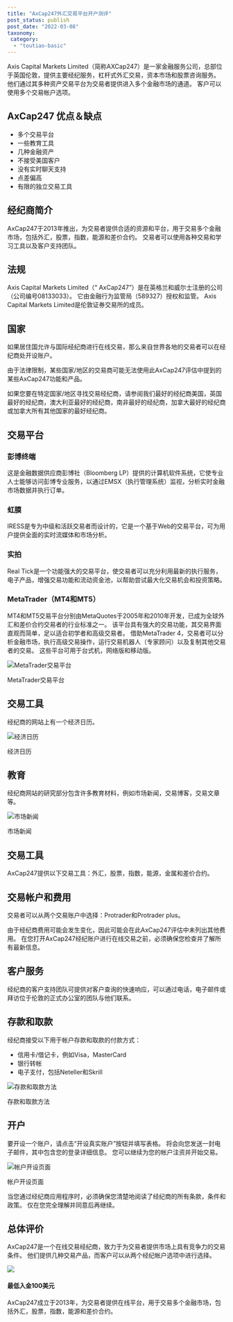```yaml
---
title: "AxCap247外汇交易平台开户测评"
post_status: publish
post_date: "2022-03-08"
taxonomy:
 category: 
  - "toutiao-basic"
---
```


Axis Capital Markets Limited（简称AXCap247）是一家金融服务公司，总部位于英国伦敦，提供主要经纪服务，杠杆式外汇交易，资本市场和股票咨询服务。 他们通过其多种资产交易平台为交易者提供进入多个金融市场的通道。 客户可以使用多个交易帐户选项。

## AxCap247 优点＆缺点
- 多个交易平台
- 一些教育工具
- 几种金融资产
- 不接受美国客户
- 没有实时聊天支持
- 点差偏高
- 有限的独立交易工具


## 经纪商简介

AxCap247于2013年推出，为交易者提供合适的资源和平台，用于交易多个金融市场，包括外汇，股票，指数，能源和差价合约。 交易者可以使用各种交易和学习工具以及客户支持团队。

## 法规

Axis Capital Markets Limited（“ AxCap247”）是在英格兰和威尔士注册的公司（公司编号08133033）。 它由金融行为监管局（589327）授权和监管。 Axis Capital Markets Limited是伦敦证券交易所的成员。

## 国家

如果居住国允许与国际经纪商进行在线交易，那么来自世界各地的交易者可以在经纪商处开设账户。

由于法律限制，某些国家/地区的交易商可能无法使用此AxCap247评估中提到的某些AxCap247功能和产品。

如果您要在特定国家/地区寻找交易经纪商，请参阅我们最好的经纪商美国，英国最好的经纪商，澳大利亚最好的经纪商，南非最好的经纪商，加拿大最好的经纪商或加拿大所有其他国家的最好经纪商。

## 交易平台

### 彭博终端

这是金融数据供应商彭博社（Bloomberg LP）提供的计算机软件系统，它使专业人士能够访问彭博专业服务，以通过EMSX（执行管理系统）监视，分析实时金融市场数据并执行订单。

### 虹膜

IRESS是专为中级和活跃交易者而设计的，它是一个基于Web的交易平台，可为用户提供全面的实时流媒体和市场分析。

### 实拍

Real Tick是一个功能强大的交易平台，使交易者可以充分利用最新的执行服务，电子产品，增强交易功能和流动资金池，以帮助尝试最大化交易机会和投资策略。

### MetaTrader（MT4和MT5）

MT4和MT5交易平台分别由MetaQuotes于2005年和2010年开发，已成为全球外汇和差价合约交易者的行业标准之一。 该平台具有强大的交易功能，其交易界面直观而简单，足以适合初学者和高级交易者。 借助MetaTrader 4，交易者可以分析金融市场，执行高级交易操作，运行交易机器人（专家顾问）以及复制其他交易者的交易。 这些平台可用于台式机，网络版和移动版。

![MetaTrader交易平台](https://cdn.fendou.la/funstoutiao/2020/11/AxCap247-Review-MetaTrader-Trading-Platforms.jpg "MetaTrader交易平台")

MetaTrader交易平台

## 交易工具

经纪商的网站上有一个经济日历。

![经济日历](https://cdn.fendou.la/funstoutiao/2020/11/AxCap247-Review-Economic-Calendar.jpg "经济日历")

经济日历

## 教育

经纪商网站的研究部分包含许多教育材料，例如市场新闻，交易博客，交易文章等。

![市场新闻](https://cdn.fendou.la/funstoutiao/2020/11/AxCap247-Review-News-1024x301.jpg "市场新闻")

市场新闻

## 交易工具

AxCap247提供以下交易工具：外汇，股票，指数，能源，金属和差价合约。

## 交易帐户和费用

交易者可以从两个交易账户中选择：Protrader和Protrader plus。

由于经纪商费用可能会发生变化，因此可能会在此AxCap247评估中未列出其他费用。 在您打开AxCap247经纪账户进行在线交易之前，必须确保您检查并了解所有最新信息。

## 客户服务

经纪商的客户支持团队可提供对客户查询的快速响应，可以通过电话，电子邮件或拜访位于伦敦的正式办公室的团队与他们联系。

## 存款和取款

经纪商接受以下用于帐户存款和取款的付款方式：
- 信用卡/借记卡，例如Visa，MasterCard
- 银行转帐
- 电子支付，包括Neteller和Skrill

![存款和取款方法](https://cdn.fendou.la/funstoutiao/2020/11/AxCap247-Review-Deposit-and-Withdrawal-Methods.jpg "存款和取款方法")

存款和取款方法

## 开户

要开设一个账户，请点击“开设真实账户”按钮并填写表格。 将会向您发送一封电子邮件，其中包含您的登录详细信息。 您可以继续为您的帐户注资并开始交易。

![帐户开设页面](https://cdn.fendou.la/funstoutiao/2020/11/AxCap247-Review-Account-Opening-Page-256x1024.jpg "帐户开设页面")

帐户开设页面

当您通过经纪商应用程序时，必须确保您清楚地阅读了经纪商的所有条款，条件和政策。 仅在您完全理解并同意后再继续。

## 总体评价

AxCap247是一个在线交易经纪商，致力于为交易者提供市场上具有竞争力的交易条件。 他们提供几种交易产品，而客户可以从两个经纪帐户选项中进行选择。

![](https://cdn.fendou.la/funstoutiao/2020/11/AxCap247-Logo.png)

#### 最低入金100美元

AxCap247成立于2013年，为交易者提供在线平台，用于交易多个金融市场，包括外汇，股票，指数，能源和差价合约。
